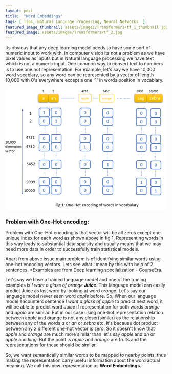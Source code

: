 ```yaml
---
layout: post
title:  "Word Embeddings"
tags: [ Tips, Natural Language Processing, Neural Networks  ]
featured_image_thumbnail: assets/images/Transformers/tf_1_thumbnail.jpg
featured_image: assets/images/Transformers/tf_2.jpg
---
```



Its obvious that any deep learning model needs to have some sort of numeric input to work with. In computer vision its not a problem as we have pixel values as inputs but in
Natural language processing we have text which is not a numeric input. One common way to convert text to numbers is to use one hot representation. For example, let's say we have
10,000 word vocablary, so any word can be represented by a vector of length 10,000 with 0's everywhere except a one '1' in words position in vocablary. 


<p align="center">
  <img src="https://raw.githubusercontent.com/raviteja-ganta/raviteja-ganta.github.io/main/assets/images/word embeddings/we_1.png" />
</p>


### Problem with One-Hot encoding:

Problem with One-Hot encoding is that vector will be all zeros except one unique index for each word as shown above in fig 1. Representing words in this way leads to substantial data sparsity and usually means that we may need more data in order to successfully train statistical models.

Apart from above issue main problem is of identifying similar words using one-hot encoding vectors. Lets see what I mean by this with help of 2 sentences. *Examples are from Deep learning specilalization - CourseEra.

Let's say we have a trained language model and one of the traning examples is *I want a glass of orange **Juice***. This language model can easily predict Juice as last word by looking at word *orange*. Let's say our language model never seen word *apple* before. So, When our language model encounters sentence *I want a glass of apple* to predict next word, it will be able to predict word *Juice* if representation for both words *orange* and *apple* are similar. But in our case using one-hot representation relation between apple and orange is not any closer(similar) as the relationship between any of the words *a* or *an* or *zebra* etc. It's because dot product between any 2 different one-hot vector is zero. So it doesn't know that *apple* and *orange* are much more similar than let's say *apple* and *an* or *apple* and *king*. But the point is *apple* and *orange* are fruits and the representations for these should be similar.

So, we want semantically similar words to be mapped to nearby points, thus making the representation carry useful information about the word actual meaning. We call this new representation as **Word Embeddings**.







